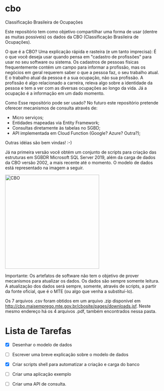 # cbo
Classificação Brasileira de Ocupações

Este repositório tem como objetivo compartilhar uma forma de usar (dentre as muitas possíveis) os dados da CBO (Classificação Brasileira de Ocupações).

O que é a CBO?
Uma explicação rápida e rasteira (e um tanto imprecisa): É o que você deseja usar quando pensa em "cadastro de profissões" para usar no seu software ou sistema. 
Os cadastros de pessoas físicas frequentemente contém um campo para informar a profissão, mas os negócios em geral requerem saber o que a pessoa faz, o seu trabalho atual. E o trabalho atual da pessoa é a sua ocupação, não sua profissão. A profissão é algo relacionado a carreira, releva algo sobre a identidade da pessoa e tem a ver com as diversas ocupações ao longo da vida. Já a ocupação é a informação em um dado momento.

Como Esse repositório pode ser usado?
No futuro este repositório pretende oferecer mecanismos de consulta através de:
- Micro serviços;
- Entidades mapeadas via Entity Framework;
- Consultas diretamente às tabelas no SGBD;
- API implementada em Cloud Function  (Google? Azure? Outra?);

Outras idéias são bem vindas! :-)

Já na primeira versão você obtém  um conjunto de scripts para criação das estruturas em SGBDR Microsoft SQL Server 2019, além da carga de dados da CBO versão 2002, a mais recente até o momento. O modelo de dados está representado na imagem a seguir.

<img width="307" alt="CBO" src="https://user-images.githubusercontent.com/102909919/211169892-3ec8004e-b87c-42d4-b292-50c19c8f7d4c.png">


Importante: Os artefatos de software não tem o objetivo de prover mecanismos para atualizar os dados. Os dados são sempre somente leitura. A atualização dos dados será sempre, somente, através de scripts, a partir da fonte oficial, que é o MTE (ou algo que venha a substituí-lo).


Os 7 arquivos .csv foram obtidos em um arquivo .zip disponível em  http://cbo.maisemprego.mte.gov.br/cbosite/pages/downloads.jsf.
Neste mesmo endereço há os 4 arquivos .pdf, também encontrados nessa pasta.


Lista de Tarefas
================
- [x] Desenhar o modelo de dados
- [ ] Escrever uma breve explicação sobre o modelo de dados
- [x] Criar scripts shell para automatizar a criação e carga do banco
- [ ] Criar uma aplicação exemplo
- [ ] Criar uma API de consulta.

